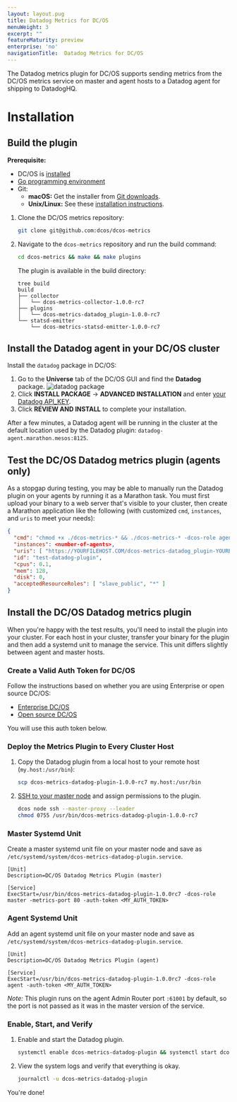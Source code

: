 ```yaml
---
layout: layout.pug
title: Datadog Metrics for DC/OS
menuWeight: 3
excerpt: ""
featureMaturity: preview
enterprise: 'no'
navigationTitle:  Datadog Metrics for DC/OS
---
```


<!-- This source repo for this topic is https://github.com/dcos/dcos-docs -->


The Datadog metrics plugin for DC/OS supports sending metrics from the DC/OS metrics service on master and agent hosts to a Datadog agent for shipping to DatadogHQ.

# Installation

## Build the plugin

**Prerequisite:** 

- DC/OS is [installed](/1.9/installing/)
- [Go programming environment](https://golang.org/doc/install) <!-- dcos-metrics must be run from within the go directory -->
-  Git:
   -  **macOS:** Get the installer from [Git downloads](http://git-scm.com/download/mac).
   -  **Unix/Linux:** See these <a href="https://git-scm.com/book/en/v2/Getting-Started-Installing-Git" target="_blank">installation instructions</a>.

1. Clone the DC/OS metrics repository:

   ```bash
   git clone git@github.com:dcos/dcos-metrics
   ```
   
1. Navigate to the `dcos-metrics` repository and run the build command:

   ```bash
   cd dcos-metrics && make && make plugins
   ```

   The plugin is available in the build directory:

   ```
   tree build
   build
   ├── collector
   │   └── dcos-metrics-collector-1.0.0-rc7
   ├── plugins
   │   └── dcos-metrics-datadog_plugin-1.0.0-rc7
   └── statsd-emitter
       └── dcos-metrics-statsd-emitter-1.0.0-rc7
   ```

## Install the Datadog agent in your DC/OS cluster

Install the `datadog` package in DC/OS:

1.  Go to the **Universe** tab of the DC/OS GUI and find the **Datadog** package. 
    ![datadog package](/1.9/img/datadog-package.png)
1.  Click **INSTALL PACKAGE** -> **ADVANCED INSTALLATION** and enter [your Datadog API_KEY](https://app.datadoghq.com/account/settings#api).
1.  Click **REVIEW AND INSTALL** to complete your installation.

After a few minutes, a Datadog agent will be running in the cluster at the default location used by the Datadog plugin: `datadog-agent.marathon.mesos:8125`.

## Test the DC/OS Datadog metrics plugin (agents only)
As a stopgap during testing, you may be able to manually run the Datadog plugin on your agents by running it as a Marathon task. You must first upload your binary to a web server that's visible to your cluster, then create a Marathon application like the following (with customized `cmd`, `instances`, and `uris` to meet your needs):

```json
{
  "cmd": "chmod +x ./dcos-metrics-* && ./dcos-metrics-* -dcos-role agent -auth-token <CONTENT OF 'dcos config show core.dcos_acs_token'>",
  "instances": <number-of-agents>,
  "uris": [ "https://YOURFILEHOST.COM/dcos-metrics-datadog_plugin-YOURBUILDVERSION" ],
  "id": "test-datadog-plugin",
  "cpus": 0.1,
  "mem": 128,
  "disk": 0,
  "acceptedResourceRoles": [ "slave_public", "*" ]
}
```

## Install the DC/OS Datadog metrics plugin
When you're happy with the test results, you'll need to install the plugin into your cluster. For each host in your cluster, transfer your binary for the plugin and then add a systemd unit to manage the service. This unit differs slightly between agent and master hosts.

### Create a Valid Auth Token for DC/OS
Follow the instructions based on whether you are using Enterprise or open source DC/OS:

- [Enterprise DC/OS](https://docs.mesosphere.com/1.9/security/service-auth/custom-service-auth/)
- [Open source DC/OS](https://dcos.io/docs/administration/id-and-access-mgt/managing-authentication/) 

You will use this auth token below.

### Deploy the Metrics Plugin to Every Cluster Host

1.  Copy the Datadog plugin from a local host to your remote host (`my.host:/usr/bin`):

    ```bash
    scp dcos-metrics-datadog-plugin-1.0.0-rc7 my.host:/usr/bin
    ```
    
    
1.  [SSH to your master node](/1.9/administering-clusters/sshcluster/) and assign permissions to the plugin. 

    ```bash
    dcos node ssh --master-proxy --leader
    chmod 0755 /usr/bin/dcos-metrics-datadog-plugin-1.0.0-rc7
    ```

### Master Systemd Unit
Create a master systemd unit file on your master node and save as `/etc/systemd/system/dcos-metrics-datadog-plugin.service`. 

```
[Unit]
Description=DC/OS Datadog Metrics Plugin (master)

[Service]
ExecStart=/usr/bin/dcos-metrics-datadog-plugin-1.0.0rc7 -dcos-role master -metrics-port 80 -auth-token <MY_AUTH_TOKEN>
```

### Agent Systemd Unit
Add an agent systemd unit file on your master node and save as `/etc/systemd/system/dcos-metrics-datadog-plugin.service`.

```
[Unit]
Description=DC/OS Datadog Metrics Plugin (agent)

[Service]
ExecStart=/usr/bin/dcos-metrics-datadog-plugin-1.0.0rc7 -dcos-role agent -auth-token <MY_AUTH_TOKEN>
```

*Note:* This plugin runs on the agent Admin Router port `:61001` by default, so the port is not passed as it was in the master version of the service.

### Enable, Start, and Verify

1.  Enable and start the Datadog plugin.

    ```bash
    systemctl enable dcos-metrics-datadog-plugin && systemctl start dcos-metrics-datadog-plugin
    ```
    
1.  View the system logs and verify that everything is okay.
    
    ```bash
    journalctl -u dcos-metrics-datadog-plugin
    ```

You're done!
